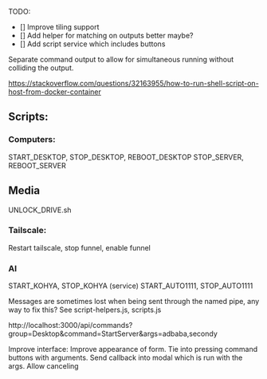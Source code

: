 TODO:
- [] Improve tiling support
- [] Add helper for matching on outputs better maybe?
- [] Add script service which includes buttons

Separate command output to allow for simultaneous running without colliding the output.

https://stackoverflow.com/questions/32163955/how-to-run-shell-script-on-host-from-docker-container

## Scripts:
### Computers:
START_DESKTOP, STOP_DESKTOP, REBOOT_DESKTOP
STOP_SERVER, REBOOT_SERVER

## Media
UNLOCK_DRIVE.sh

### Tailscale:
Restart tailscale, stop funnel, enable funnel

### AI
START_KOHYA, STOP_KOHYA (service)
START_AUTO1111, STOP_AUTO1111


Messages are sometimes lost when being sent through the named pipe, any way to fix this?
See script-helpers.js, scripts.js

http://localhost:3000/api/commands?group=Desktop&command=StartServer&args=adbaba,secondy


Improve interface:
Improve appearance of form. Tie into pressing command buttons with arguments. Send callback into modal which
is run with the args. Allow canceling